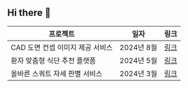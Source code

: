 ## Hi there 👋

<!--
**Whitejxcho/Whitejxcho** is a ✨ _special_ ✨ repository because its `README.md` (this file) appears on your GitHub profile.

Here are some ideas to get you started:

- 🔭 I’m currently working on ...
- 🌱 I’m currently learning ...
- 👯 I’m looking to collaborate on ...
- 🤔 I’m looking for help with ...
- 💬 Ask me about ...
- 📫 How to reach me: ...
- 😄 Pronouns: ...
- ⚡ Fun fact: ...
-->

프로젝트  | 일자 | 링크
---------  | ----|-----
CAD 도면 컨셉 이미지 제공 서비스 | 2024년 8월 | [링크]([https://github.com/Whitejxcho/Medi-co-food](https://github.com/Whitejxcho/2408_PJ_CAD_SfacSolution))
환자 맞춤형 식단 추천 플랫폼 | 2024년 5월 | [링크](https://github.com/Whitejxcho/Medi-co-food)
올바른 스쿼트 자세 판별 서비스 | 2024년 3월 | [링크](https://whimsical-cardinal-9c1.notion.site/_-3c07829ed496496c9b5be4286801d193)
